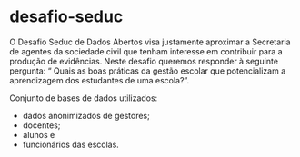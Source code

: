 # desafio-seduc

O Desafio Seduc de Dados Abertos visa justamente aproximar a Secretaria de agentes da sociedade civil que tenham interesse em contribuir para a produção de evidências. Neste desafio queremos responder à seguinte pergunta: “ Quais as boas práticas da gestão escolar que potencializam a aprendizagem dos estudantes de uma escola?”.

Conjunto de bases de dados utilizados:

- dados anonimizados de gestores;
- docentes;
- alunos e
- funcionários das escolas.

